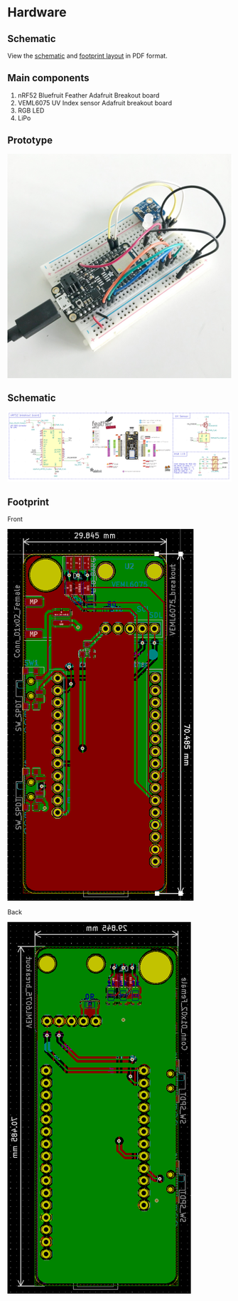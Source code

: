 # Hardware

## Schematic

View the [schematic](images/schematic.pdf) and [footprint layout](images/footprint.pdf) in PDF format.

## Main components

1. nRF52 Bluefruit Feather Adafruit Breakout board
1. VEML6075 UV Index sensor Adafruit breakout board
1. RGB LED
1. LiPo

## Prototype

![](../images/prototype-2.jpg)

## Schematic

![](images/schematic.png)

## Footprint

Front

![](images/footprint-front.png)

Back

![](images/footprint-back.png)
